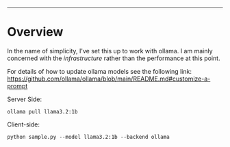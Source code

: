 ---
# Overview 
In the name of simplicity, I've set this up to work with ollama. 
I am mainly concerned with the *infrastructure* rather than the 
performance at this point. 


For details of how to update ollama models see the following link: 
https://github.com/ollama/ollama/blob/main/README.md#customize-a-prompt


Server Side:
```
ollama pull llama3.2:1b
```


Client-side: 
```
python sample.py --model llama3.2:1b --backend ollama
```

